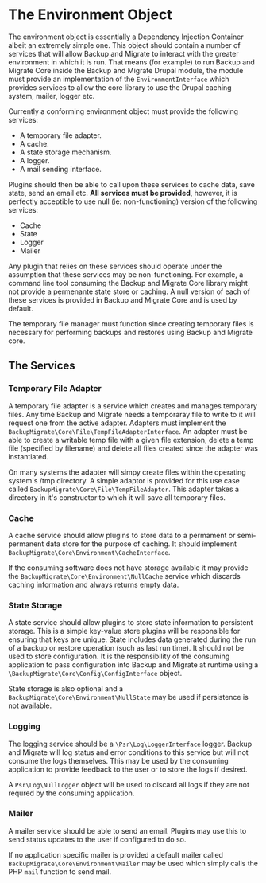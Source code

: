 # The Environment Object

The environment object is essentially a Dependency Injection Container albeit an extremely simple one. This object should
contain a number of services that will allow Backup and Migrate to interact with the greater environment in which it is
run. That means (for example) to run Backup and Migrate Core inside the Backup and Migrate Drupal module, the module
must provide an implementation of the `EnvironmentInterface` which provides services to allow the core library to use
the Drupal caching system, mailer, logger etc. 

Currently a conforming environment object must provide the following services:

* A temporary file adapter.
* A cache.
* A state storage mechanism.
* A logger.
* A mail sending interface.

Plugins should then be able to call upon these services to cache data, save state, send an email etc. **All services must be provided**, however, it is perfectly acceptible to use null (ie: non-functioning) version of the following services:

* Cache
* State
* Logger
* Mailer

Any plugin that relies on these services should operate under the assumption that these services may be non-functioning. For example, a command line tool consuming the Backup and Migrate Core library might not provide a permenante state store or caching. A null version of each of these services is provided in Backup and Migrate Core and is used by default.

The temporary file manager must function since creating temporary files is necessary for performing backups and restores using Backup and Migrate core.

## The Services

### Temporary File Adapter
A temporary file adapter is a service which creates and manages temporary files. Any time Backup and Migrate needs a temporaray file to write to it will request one from the active adapter. Adapters must implement the `BackupMigrate\Core\File\TempFileAdapterInterface`. An adapter must be able to create a writable temp file with a given file extension, delete a temp file (specified by filename) and delete all files created since the adapter was instantiated.

On many systems the adapter will simpy create files within the operating system's /tmp directory. A simple adaptor is provided for this use case called `BackupMigrate\Core\File\TempFileAdapter`. This adapter takes a directory in it's constructor to which it will save all temporary files.

### Cache
A cache service should allow plugins to store data to a permament or semi-permanent data store for the purpose of caching. It should implement `BackupMigrate\Core\Environment\CacheInterface`.

If the consuming software does not have storage available it may provide the `BackupMigrate\Core\Environment\NullCache` service which discards caching information and always returns empty data.

### State Storage
A state service should allow plugins to store state information to persistent storage. This is a simple key-value store plugins will be responsible for ensuring that keys are unique. State includes data generated during the run of a backup or restore operation (such as last run time). It should not be used to store configuration. It is the responsibility of the consuming application to pass configuration into Backup and Migrate at runtime using a `\BackupMigrate\Core\Config\ConfigInterface` object.

State storage is also optional and a `BackupMigrate\Core\Environment\NullState` may be used if persistence is not available.

### Logging
The logging service should be a `\Psr\Log\LoggerInterface` logger. Backup and Migrate will log status and error conditions to this service but will not consume the logs themselves. This may be used by the consuming application to provide feedback to the user or to store the logs if desired. 

A `Psr\Log\NullLogger` object will be used to discard all logs if they are not requred by the consuming application.

### Mailer
A mailer service should be able to send an email. Plugins may use this to send status updates to the user if configured to do so. 

If no application specific mailer is provided a default mailer called `BackupMigrate\Core\Environment\Mailer` may be used which simply calls the PHP `mail` function to send mail.


